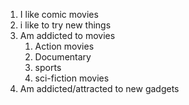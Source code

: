 
1. I like comic movies
2. i like to try new things
3. Am addicted to movies
   1. Action movies
   2. Documentary
   3. sports
   4. sci-fiction movies
4. Am addicted/attracted to new gadgets
